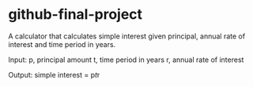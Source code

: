 # github-final-project

A calculator that calculates simple interest given principal, annual rate of interest and time period in years.

Input:
p, principal amount
t, time period in years
r, annual rate of interest
	 
Output:
simple interest = p*t*r
